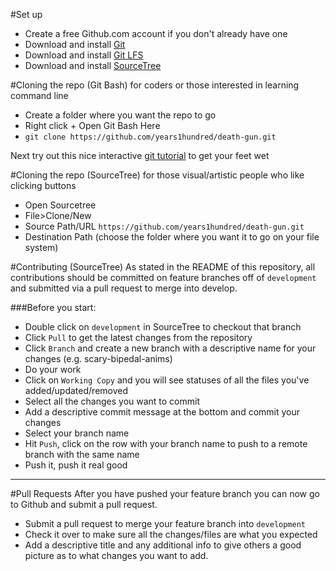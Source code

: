 #Set up

 - Create a free Github.com account if you don't already have one
 - Download and install [Git](https://git-scm.com/downloads)
 - Download and install [Git LFS](https://git-lfs.github.com/)
 - Download and install [SourceTree](https://www.sourcetreeapp.com/)

#Cloning the repo (Git Bash)
for coders or those interested in learning command line

 - Create a folder where you want the repo to go
 - Right click + Open Git Bash Here
 - `git clone https://github.com/years1hundred/death-gun.git`
 
Next try out this nice interactive [git tutorial](https://try.github.io/levels/1/challenges/1) to get your feet wet


#Cloning the repo (SourceTree)
for those visual/artistic people who like clicking buttons 

 - Open Sourcetree
 - File>Clone/New
 - Source Path/URL `https://github.com/years1hundred/death-gun.git`
 - Destination Path (choose the folder where you want it to go on your file system)
 
#Contributing (SourceTree)
As stated in the README of this repository, all contributions should be committed on feature branches off of `development` and submitted via a pull request to merge into develop.

###Before you start:
 - Double click on `development` in SourceTree to checkout that branch
 - Click `Pull` to get the latest changes from the repository
 - Click `Branch` and create a new branch with a descriptive name for your changes (e.g. scary-bipedal-anims)
 - Do your work
 - Click on `Working Copy` and you will see statuses of all the files you've added/updated/removed
 - Select all the changes you want to commit
 - Add a descriptive commit message at the bottom and commit your changes
 - Select your branch name
 - Hit `Push`, click on the row with your branch name to push to a remote branch with the same name
 - Push it, push it real good
 
---

#Pull Requests
After you have pushed your feature branch you can now go to Github and submit a pull request.

 - Submit a pull request to merge your feature branch into `development`
 - Check it over to make sure all the changes/files are what you expected
 - Add a descriptive title and any additional info to give others a good picture as to what changes you want to add.
 
